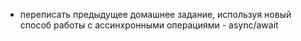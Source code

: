 - переписать предыдущее домашнее задание, используя новый способ работы с ассинхронными операциями - async/await